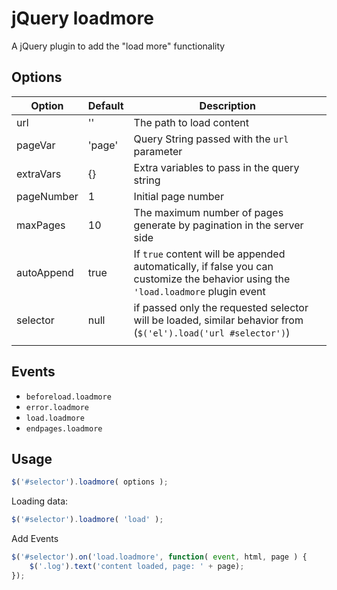 # jQuery loadmore

A jQuery plugin to add the "load more" functionality

## Options

|   Option   | Default |                                                            Description                                                            |
|------------|---------|-----------------------------------------------------------------------------------------------------------------------------------|
| url        | ''      | The path to load content                                                                                                          |
| pageVar    | 'page'  | Query String passed with the `url` parameter                                                                                      |
| extraVars  | {}      | Extra variables to pass in the query string                                                                                       |
| pageNumber | 1       | Initial page number                                                                                                               |
| maxPages   | 10      | The maximum number of pages generate by pagination in the server side                                                             |
| autoAppend | true    | If `true` content will be appended automatically, if false you can customize the behavior using the `'load.loadmore` plugin event |
| selector   | null    | if passed only the requested selector will be loaded, similar behavior from (`$('el').load('url #selector')`)                     |
|            |         |                                                                                                                                   |

## Events

* `beforeload.loadmore` 
* `error.loadmore`      
* `load.loadmore`       
* `endpages.loadmore`   


## Usage

```javascript
$('#selector').loadmore( options );
```

Loading data:

```javascript
$('#selector').loadmore( 'load' );
```

Add Events

```javascript
$('#selector').on('load.loadmore', function( event, html, page ) {
    $('.log').text('content loaded, page: ' + page);
});
```